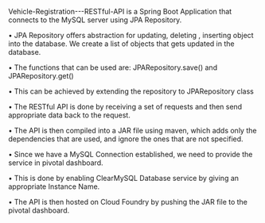  Vehicle-Registration---RESTful-API is a Spring Boot Application that connects to the MySQL server using JPA Repository.
 
• JPA Repository offers abstraction for updating, deleting , inserting object into the database. We
create a list of objects that gets updated in the database.

• The functions that can be used are: JPARepository.save() and JPARepository.get()

• This can be achieved by extending the repository to JPARepository class

• The RESTful API is done by receiving a set of requests and then send appropriate data back to the request.

• The API is then compiled into a JAR file using maven, which adds only the dependencies that are
used, and ignore the ones that are not specified.

• Since we have a MySQL Connection established, we need to provide the service in pivotal
dashboard.

• This is done by enabling ClearMySQL Database service by giving an appropriate Instance Name.

• The API is then hosted on Cloud Foundry by pushing the JAR file to the pivotal dashboard.
